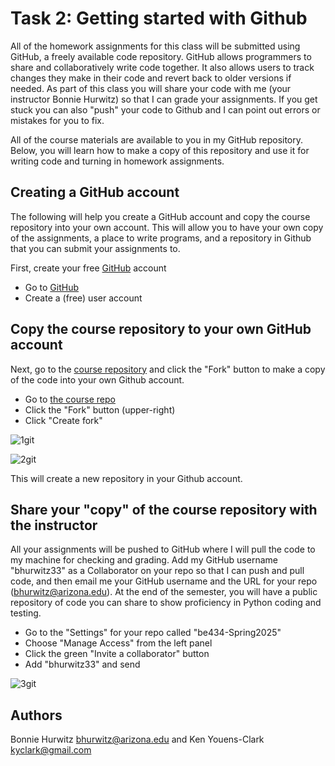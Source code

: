 # Task 2: Getting started with Github

All of the homework assignments for this class will be submitted using GitHub, a freely available code repository. GitHub allows programmers to share and collaboratively write code together. It also allows users to track changes they make in their code and revert back to older versions if needed. As part of this class you will share your code with me (your instructor Bonnie Hurwitz) so that I can grade your assignments. If you get stuck you can also "push" your code to Github and I can point out errors or mistakes for you to fix.

All of the course materials are available to you in my GitHub repository. Below, you will learn how to make a copy of this repository and use it for writing code and turning in homework assignments.

## Creating a GitHub account

The following will help you create a GitHub account and copy the course repository into your own account.
This will allow you to have your own copy of the assignments, a place to write programs, and a repository in Github that you can submit your assignments to.  

First, create your free [GitHub](http://github.com) account 

* Go to [GitHub](http://github.com)
* Create a (free) user account

## Copy the course repository to your own GitHub account

Next, go to the [course repository](https://github.com/hurwitzlab/be434-Spring2025) and click the "Fork" button to make a copy of the code into your own Github account.

* Go to [the course repo](https://github.com/hurwitzlab/be434-Spring2025)
* Click the "Fork" button (upper-right)
* Click "Create fork"

![1git](./images/1_github_repo_to_fork.png "Copying a repository")

![2git](./images/2_github_plan_for_fork.png "Plan for the copy")

This will create a new repository in your Github account. 

## Share your "copy" of the course repository with the instructor

All your assignments will be pushed to GitHub where I will pull the code to my machine for checking and grading. Add my GitHub username "bhurwitz33" as a Collaborator on your repo so that I can push and pull code, and then email me your GitHub username and the URL for your repo (bhurwitz@arizona.edu). At the end of the semester, you will have a public repository of code you can share to show proficiency in Python coding and testing. 

* Go to the "Settings" for your repo called "be434-Spring2025"
* Choose "Manage Access" from the left panel
* Click the green "Invite a collaborator" button
* Add "bhurwitz33" and send

![3git](./images/3_github_add_a_collaborator.png "Share your repo with instructor")

## Authors

Bonnie Hurwitz <bhurwitz@arizona.edu> and Ken Youens-Clark <kyclark@gmail.com>